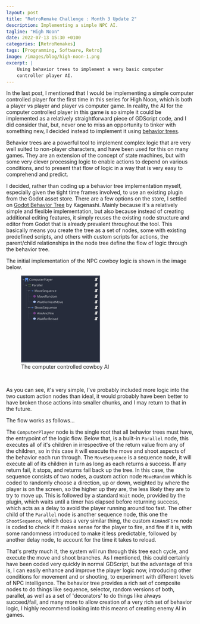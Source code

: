 ```yaml
---
layout: post
title: "RetroRemake Challenge : Month 3 Update 2"
description: Implementing a simple NPC AI.
tagline: "High Noon"
date: 2022-07-13 15:30 +0100
categories: [RetroRemakes]
tags: [Programming, Software, Retro]
image: /images/blog/high-noon-1.png
excerpt: |
    Using behavior trees to implement a very basic computer
    controller player AI.
---
```


In the last post, I mentioned that I would be implementing a simple computer
controlled player for the first time in this series for High Noon, which is
both a player vs player and player vs computer game. In reality, the AI for the
computer controlled player in this game is so simple it could be implemented 
as a relatively straightforward piece of GDScript code, and I did consider that,
but, never one to miss an opportunity to tinker with something new, I decided
instead to implement it using 
[behavior trees](https://en.wikipedia.org/wiki/Behavior_tree_(artificial_intelligence,_robotics_and_control)).

Behavior trees are a powerful tool to implement complex logic that are very
well suited to non-player characters, and have been used for this on many games.
They are an extension of the concept of state machines, but with some very 
clever processing logic to enable actions to depend on various conditions, and
to present that flow of logic in a way that is very easy to comprehend and
predict.

I decided, rather than coding up a behavior tree implementation myself,
especially given the tight time frames involved, to use an existing plugin from
the Godot asset store. There are a few options on the store, I settled on
[Godot Behavior Tree](https://github.com/kagenash1/godot-behavior-tree) by
Kagenashi. Mainly because it's a relatively simple and flexible implementation,
but also because instead of creating additional editing features, it simply
reuses the existing node structure and editor from Godot that is already
prevalent throughout the tool. This basically means you create the tree as a
set of nodes, some with existing predefined scripts, and others with custom
scripts for actions, the parent/child relationships in the node tree define
the flow of logic through the behavior tree.

The initial implementation of the NPC cowboy logic is shown in the image below.

<figure>
    <img src="/images/blog/HighNoon_AI.png" width="50%" alt="Behavior Tree">
    <figcaption>The computer controlled cowboy AI</figcaption>
</figure>
<br/>

As you can see, it's very simple, I've probably included more logic into the
two custom action nodes than ideal, it would probably have been better to 
have broken those actions into smaller chunks, and I may return to that in the
future.

The flow works as follows...

The `ComputerPlayer` node is the single root that all behavior trees must have,
the entrypoint of the logic flow. Below that, is a built-in `Parallel` node, 
this executes all of it's children in irrespective of the return value from 
any of the children, so in this case it will execute the move and shoot aspects
of the behavior each run through. The `MoveSequence` is a sequence node, it will
execute all of its children in turn as long as each returns a success. If any
return fail, it stops, and returns fail back up the tree. In this case, the 
sequence consists of two nodes, a custom action node `MoveRandom` which is
coded to randomly choose a direction, up or down, weighted by where the player
is on the screen, so the higher up they are, the less likely they are to try
to move up. This is followed by a standard `Wait` node, provided by the plugin,
which waits until a timer has elapsed before returning success, which acts as
a delay to avoid the player running around too fast. The other child of the
`Parallel` node is another sequence node, this one the `ShootSequence`, which 
does a very similar thing, the custom `AimAndFire` node is coded to check if
it makes sense for the player to fire, and fire if it is, with some randomness
introduced to make it less predictable, followed by another delay node, to
account for the time it takes to reload.

That's pretty much it, the system will run through this tree each cycle, and 
execute the move and shoot branches. As I mentioned, this could certainly have
been coded very quickly in normal GDScript, but the advantage of this is, I can
easily enhance and improve the player logic now, introducing other conditions
for movement and or shooting, to experiment with different levels of 
NPC intelligence. The behavior tree provides a rich set of composite nodes to
do things like sequence, selector, random versions of both, parallel, as well as
a set of 'decorators' to do things like always succeed/fail, and many more to
allow creation of a very rich set of behavior logic, I highly recommend looking 
into this means of creating enemy AI in games.
